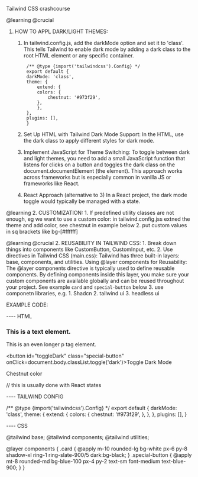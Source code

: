Tailwind CSS crashcourse

@learning @crucial
1. HOW TO APPL DARK/LIGHT THEMES:

    1. In tailwind.config.js, add the darkMode option and set it to 'class'.
     This tells Tailwind to enable dark mode by adding a dark class to the root HTML element or any specific container.

            /** @type {import('tailwindcss').Config} */
            export default {
            darkMode: 'class',
            theme: {
                extend: {
                colors: {
                    chestnut: '#973f29',
                },
                },
            },
            plugins: [],
            }
    2. Set Up HTML with Tailwind Dark Mode Support:
    In the HTML, use the dark class to apply different styles for dark mode. 
    3. Implement JavaScript for Theme Switching:
    To toggle between dark and light themes, you need to add a small JavaScript function that listens for clicks on a button and toggles the dark class on the document.documentElement (the <html> element). This approach works across frameworks but is especially common in vanilla JS or frameworks like React.
    4. React Approach (alternative to 3)
    In a React project, the dark mode toggle would typically be managed with a state.

@learning
2. CUSTOMIZATION:
    1. If predefined utility classes are not enough, eg we want to use a custom color:
    in tailwind.config.jss extned the theme and add color, see chestnut in example below
    2. put custom values in sq brackets like bg-[#ffffff]


@learning @crucial
2. REUSABILITY IN TAILWIND CSS:
    1. Break down things into components like CustomButton, CustomInput, etc.
    2. Use directives in Tailwind CSS (main.css): 
    Tailwind has three built-in layers: base, components, and utilities.
    Using @layer components for Reusability: The @layer components directive is typically used to define reusable components. By defining components inside this layer, you make sure your custom components are available globally and can be reused throughout your project. 
    See example `card` and `special-button` below
    3. use componetn libraries, e.g.
        1. Shadcn
        2. tailwind ui
        3. headless ui





EXAMPLE CODE:

---- HTML

<div class="card">
  <h3 class="text-base font-medium tracking-tight text-slate-900 dark:text-white">This is a text element.</h3>
  <p class="mt-2 text-small text-slate-500 dark:text-blue-100">This is an even longer p tag element.</p>

  <button id="toggleDark" class="special-button" onClick=document.body.classList.toggle('dark')>Toggle Dark Mode</button>

  <p class="text-2xl text-chestnut bg-stone-100 p-2 mt-4 ">Chestnut color</p>
</div>

// this is usually done with React states
<script type="text/javascript">
  document.addEventListener("DOMContentLoaded", () => {
    const toggleDark = document.getElementById('toggleDark')
    toggleDark.addEventListener('click', function() {
      if(document.documentElement.classList.includes('dark')) {
        document.documentElement.classList.remove('dark')
      }
      else {
        document.documentElement.classList.add('dark')
      }
      alert("click!")
    });
  });
</script>


---- TAILWIND CONFIG

/** @type {import('tailwindcss').Config} */
export default {
  darkMode: 'class',
  theme: {
    extend: {
      colors: {
        chestnut: '#973f29',
      },
    },
  },
  plugins: [],
}


---- CSS

@tailwind base;
@tailwind components;
@tailwind utilities;

@layer components {
  .card {
    @apply m-10 rounded-lg bg-white px-6 py-8 shadow-xl ring-1 ring-slate-900/5 dark:bg-black;
  }
  .special-button {
    @apply mt-8 rounded-md bg-blue-100 px-4 py-2 text-sm font-medium text-blue-900;
  }
}






